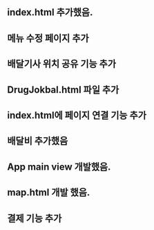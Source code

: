 ## index.html 추가했음.

## 메뉴 수정 페이지 추가

## 배달기사 위치 공유 기능 추가

## DrugJokbal.html 파일 추가

## index.html에 페이지 연결 기능 추가

## 배달비 추가했음

## App main view 개발했음.

## map.html 개발 했음.

## 결제 기능 추가
